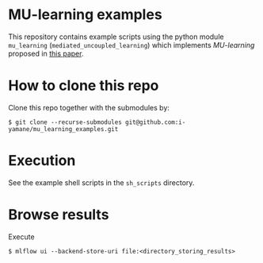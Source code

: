 # MU-learning examples
This repository contains example scripts using the python module `mu_learning` (`mediated_uncoupled_learning`)
which implements _MU-learning_ proposed in [this paper](https://arxiv.org/abs/2107.08135).

# How to clone this repo
Clone this repo together with the submodules by:
```shell
$ git clone --recurse-submodules git@github.com:i-yamane/mu_learning_examples.git
```

# Execution
See the example shell scripts in the `sh_scripts` directory.

# Browse results
Execute
```shell
$ mlflow ui --backend-store-uri file:<directory_storing_results>
```

